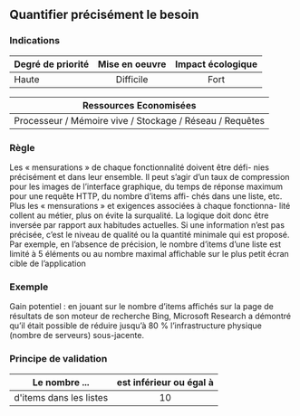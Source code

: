 ## Quantifier précisément le besoin

### Indications
| Degré de priorité |      Mise en oeuvre       |  Impact écologique    | 
|-------------------|:-------------------------:|:---------------------:|
| Haute             | Difficile                 | Fort                  | 


|Ressources Economisées                                      |
|:----------------------------------------------------------:|
|Processeur / Mémoire vive / Stockage / Réseau / Requêtes    |

### Règle
Les « mensurations » de chaque fonctionnalité doivent être défi- nies précisément et dans leur ensemble. Il peut s’agir d’un taux de compression pour les images de l’interface graphique, du temps de réponse maximum pour une requête HTTP, du nombre d’items affi- chés dans une liste, etc.
Plus les « mensurations » et exigences associées à chaque fonctionna- lité collent au métier, plus on évite la surqualité. La logique doit donc être inversée par rapport aux habitudes actuelles. Si une information n’est pas précisée, c’est le niveau de qualité ou la quantité minimale qui est proposé. Par exemple, en l’absence de précision, le nombre d’items d’une liste est limité à 5 éléments ou au nombre maximal affichable sur le plus petit écran cible de l’application

### Exemple
Gain potentiel : en jouant sur le nombre d’items affichés sur la page de résultats de son moteur de recherche Bing, Microsoft Research a démontré qu’il était possible de réduire jusqu’à 80 % l’infrastructure physique (nombre de serveurs) sous-jacente.

### Principe de validation

| Le nombre ...     | est inférieur ou égal à   |  
|-------------------|:-------------------------:|
| d'items dans les listes	| 10 |
